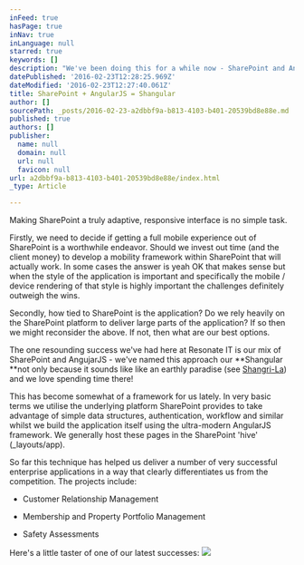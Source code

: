 ```yaml
---
inFeed: true
hasPage: true
inNav: true
inLanguage: null
starred: true
keywords: []
description: "We've been doing this for a while now - SharePoint and AngularJS application development ROCKS!!!"
datePublished: '2016-02-23T12:28:25.969Z'
dateModified: '2016-02-23T12:27:40.061Z'
title: SharePoint + AngularJS = Shangular
author: []
sourcePath: _posts/2016-02-23-a2dbbf9a-b813-4103-b401-20539bd8e88e.md
published: true
authors: []
publisher:
  name: null
  domain: null
  url: null
  favicon: null
url: a2dbbf9a-b813-4103-b401-20539bd8e88e/index.html
_type: Article

---
```

Making SharePoint a truly adaptive, responsive interface is no simple task.  

Firstly, we need to decide if getting a full mobile experience out of SharePoint is a worthwhile endeavor.  Should we invest out time (and the client money) to develop a mobility framework within SharePoint that will actually work.  In some cases the answer is yeah OK that makes sense but when the style of the application is important and specifically the mobile / device rendering of that style is highly important the challenges definitely outweigh the wins.

Secondly, how tied to SharePoint is the application?  Do we rely heavily on the SharePoint platform to deliver large parts of the application?  If so then we might reconsider the above.  If not, then what are our best options.

The one resounding success we've had here at Resonate IT is our mix of SharePoint and AngujarJS - we've named this approach our **Shangular **not only because it sounds like like an earthly paradise (see [Shangri-La][0]) and we love spending time there!

This has become somewhat of a framework for us lately.  In very basic terms we utilise the underlying platform SharePoint provides to take advantage of simple data structures, authentication, workflow and similar whilst we build the application itself using the ultra-modern AngularJS framework.  We generally host these pages in the SharePoint 'hive' (\_layouts/app).

So far this technique has helped us deliver a number of very successful enterprise applications in a way that clearly differentiates us from the competition.  The projects include:

* Customer Relationship Management

* Membership and Property Portfolio Management

* Safety Assessments

Here's a little taster of one of our latest successes:
![](https://the-grid-user-content.s3-us-west-2.amazonaws.com/82824890-6db9-4f09-85fe-e588a73460f6.PNG)

[0]: https://en.wikipedia.org/wiki/Shangri-La